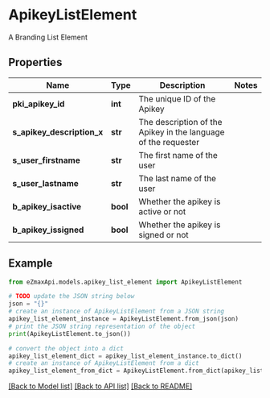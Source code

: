# ApikeyListElement

A Branding List Element

## Properties

Name | Type | Description | Notes
------------ | ------------- | ------------- | -------------
**pki_apikey_id** | **int** | The unique ID of the Apikey | 
**s_apikey_description_x** | **str** | The description of the Apikey in the language of the requester | 
**s_user_firstname** | **str** | The first name of the user | 
**s_user_lastname** | **str** | The last name of the user | 
**b_apikey_isactive** | **bool** | Whether the apikey is active or not | 
**b_apikey_issigned** | **bool** | Whether the apikey is signed or not | 

## Example

```python
from eZmaxApi.models.apikey_list_element import ApikeyListElement

# TODO update the JSON string below
json = "{}"
# create an instance of ApikeyListElement from a JSON string
apikey_list_element_instance = ApikeyListElement.from_json(json)
# print the JSON string representation of the object
print(ApikeyListElement.to_json())

# convert the object into a dict
apikey_list_element_dict = apikey_list_element_instance.to_dict()
# create an instance of ApikeyListElement from a dict
apikey_list_element_from_dict = ApikeyListElement.from_dict(apikey_list_element_dict)
```
[[Back to Model list]](../README.md#documentation-for-models) [[Back to API list]](../README.md#documentation-for-api-endpoints) [[Back to README]](../README.md)


